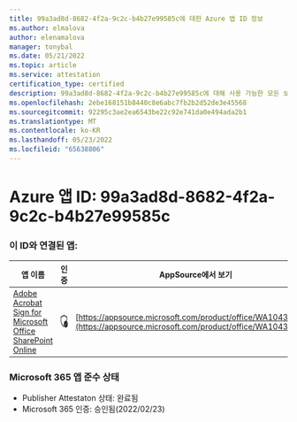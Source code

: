 ```yaml
---
title: 99a3ad8d-8682-4f2a-9c2c-b4b27e99585c에 대한 Azure 앱 ID 정보
ms.author: elmalova
author: elenamalova
manager: tonybal
ms.date: 05/21/2022
ms.topic: article
ms.service: attestation
certification_type: certified
description: 99a3ad8d-8682-4f2a-9c2c-b4b27e99585c에 대해 사용 가능한 모든 보안 및 규정 준수 정보입니다.
ms.openlocfilehash: 2ebe168151b8440c8e6abc7fb2b2d52de3e45568
ms.sourcegitcommit: 92295c3ae2ea6543be22c92e741da0e494ada2b1
ms.translationtype: MT
ms.contentlocale: ko-KR
ms.lasthandoff: 05/23/2022
ms.locfileid: "65638806"
---
```

# <a name="azure-app-id-99a3ad8d-8682-4f2a-9c2c-b4b27e99585c"></a>Azure 앱 ID: 99a3ad8d-8682-4f2a-9c2c-b4b27e99585c


### <a name="apps-associated-with-this-id"></a>이 ID와 연결된 앱:
| **앱 이름** | **인증** | **AppSource에서 보기** |
|--------------|---------------|-----------------------|
| [Adobe Acrobat Sign for Microsoft Office SharePoint Online](../forward/WA104381012.md) | <img alt="Certified application badge" src="../media/certified-badge.png" height="25" width="25" /> | [https://appsource.microsoft.com/product/office/WA104381012](https://appsource.microsoft.com/product/office/WA104381012) |

### <a name="microsoft-365-app-compliance-status"></a>Microsoft 365 앱 준수 상태
- Publisher Attestaton 상태: 완료됨
- Microsoft 365 인증: 승인됨(2022/02/23)
